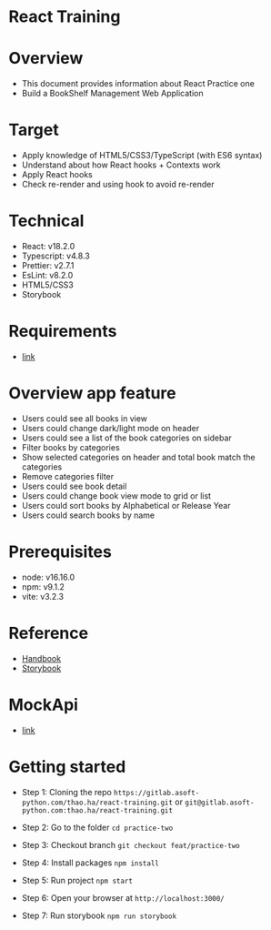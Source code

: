 # React Training

# Overview

- This document provides information about React Practice one
- Build a BookShelf Management Web Application

# Target

- Apply knowledge of HTML5/CSS3/TypeScript (with ES6 syntax)
- Understand about how React hooks + Contexts work
- Apply React hooks
- Check re-render and using hook to avoid re-render

# Technical

- React: v18.2.0
- Typescript: v4.8.3
- Prettier: v2.7.1
- EsLint: v8.2.0
- HTML5/CSS3
- Storybook

# Requirements

- [link](https://docs.google.com/document/d/1XFeMkeZhulA7msPbssoxWq9mTJe-l1NTCl0x9cLIL-w/edit#)

# Overview app feature

- Users could see all books in view
- Users could change dark/light mode on header
- Users could see a list of the book categories on sidebar
- Filter books by categories
- Show selected categories on header and total book match the categories
- Remove categories filter
- Users could see book detail
- Users could change book view mode to grid or list
- Users could sort books by Alphabetical or Release Year
- Users could search books by name

# Prerequisites

- node: v16.16.0
- npm: v9.1.2
- vite: v3.2.3

# Reference

- [Handbook](https://reactjs.org/docs/getting-started.html)
- [Storybook](https://storybook.js.org/docs/react/get-started/introduction)

# MockApi

- [link](https://6385df7ebeaa6458266b766f.mockapi.io)

# Getting started

- Step 1: Cloning the repo
  `https://gitlab.asoft-python.com/thao.ha/react-training.git`
  or
  `git@gitlab.asoft-python.com:thao.ha/react-training.git`

- Step 2: Go to the folder `cd practice-two`

- Step 3: Checkout branch `git checkout feat/practice-two`

- Step 4: Install packages `npm install`

- Step 5: Run project `npm start`

- Step 6: Open your browser at `http://localhost:3000/`

- Step 7: Run storybook `npm run storybook`
